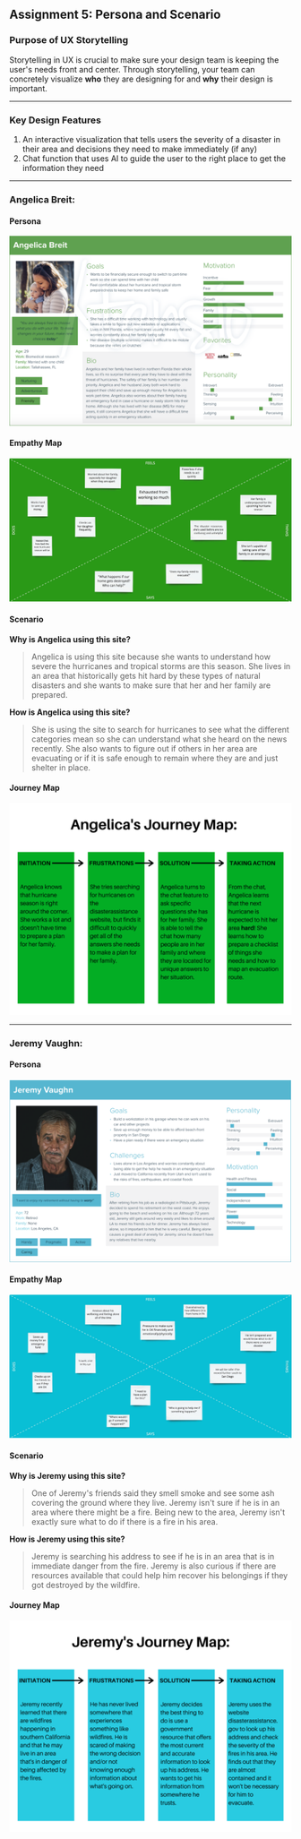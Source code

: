 ## Assignment 5: Persona and Scenario

### Purpose of UX Storytelling
Storytelling in UX is crucial to make sure your design team is keeping the user's needs front and center. Through storytelling, your team can concretely visualize **who** they are designing for and **why** their design is important.

***
### Key Design Features
1. An interactive visualization that tells users the severity of a disaster in their area and decisions they need to make immediately (if any)
2. Chat function that uses AI to guide the user to the right place to get the information they need

***
### Angelica Breit:
#### Persona
![Angelica persona](Angelica.png)
#### Empathy Map
![Angelica empathy map](Angelica_Empathy.jpg)
#### Scenario
**Why is Angelica using this site?**
>Angelica is using this site because she wants to understand how severe the hurricanes and tropical storms are this season. She lives in an area that historically gets hit hard by these types of natural disasters and she wants to make sure that her and her family are prepared.

**How is Angelica using this site?**
>She is using the site to search for hurricanes to see what the different categories mean so she can understand what she heard on the news recently. She also wants to figure out if others in her area are evacuating or if it is safe enough to remain where they are and just shelter in place.

#### Journey Map
![Angelica journey map](Angelica_Map.png)

***
### Jeremy Vaughn:
#### Persona
![Jeremy persona](Jeremy.png)
#### Empathy Map
![Jeremy empathy map](Jeremy_Empathy.jpg)
#### Scenario
**Why is Jeremy using this site?**
>One of Jeremy's friends said they smell smoke and see some ash covering the ground where they live. Jeremy isn't sure if he is in an area where there might be a fire. Being new to the area, Jeremy isn't exactly sure what to do if there is a fire in his area.

**How is Jeremy using this site?**
>Jeremy is searching his address to see if he is in an area that is in immediate danger from the fire. Jeremy is also curious if there are resources available that could help him recover his belongings if they got destroyed by the wildfire.

#### Journey Map
![Jeremy journey map](Jeremy_Map.png)
